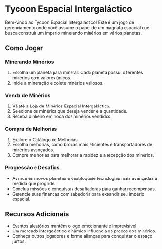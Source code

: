 # Tycoon Espacial Intergaláctico

Bem-vindo ao Tycoon Espacial Intergaláctico! Este é um jogo de gerenciamento onde você assume o papel de um magnata espacial que busca construir um império minerando minérios em vários planetas.

## Como Jogar

### Minerando Minérios

1. Escolha um planeta para minerar. Cada planeta possui diferentes minérios com valores únicos.
2. Inicie a mineração e colete minérios valiosos.

### Venda de Minérios

1. Vá até a Loja de Minérios Espacial Intergaláctica.
2. Selecione os minérios que deseja vender e a quantidade.
3. Receba dinheiro em troca dos minérios vendidos.

### Compra de Melhorias

1. Explore o Catálogo de Melhorias.
2. Escolha melhorias, como brocas mais eficientes e transportadores de minérios avançados.
3. Compre melhorias para melhorar a rapidez e a recepção dos minérios.

### Progressão e Desafios

- Avance em novos planetas e desbloqueie tecnologias mais avançadas à medida que progride.
- Conclua missões e conquistas desafiadoras para ganhar recompensas.
- Gerencie suas finanças com sabedoria para expandir seu império espacial.

## Recursos Adicionais

- Eventos aleatórios mantêm o jogo emocionante e imprevisível.
- Um mercado intergaláctico dinâmico influencia os preços dos minérios.
- Conheça outros jogadores e forme alianças para conquistar o espaço juntos.
